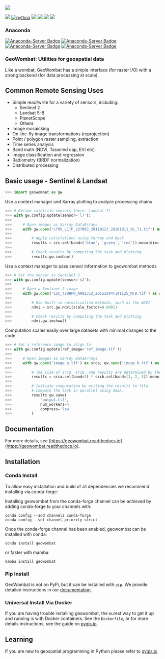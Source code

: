 ![](data/logo.png)

[![](https://img.shields.io/badge/License-MIT-black.svg)](https://github.com/jgrss/geowombat/blob/main/LICENSE.txt)
[![python](https://img.shields.io/badge/Python-3.7%20%7C%203.8%20%7C%203.9-3776AB.svg?style=flat&logo=python&logoColor=white)](https://www.python.org)
[![](https://badge.fury.io/gh/jgrss%2Fgeowombat.svg)](https://badge.fury.io/gh/jgrss%2Fgeowombat)
[![](https://github.com/jgrss/geowombat/actions/workflows/ci.yml/badge.svg)](https://github.com/jgrss/geowombat/actions?query=workflow%3ACI)
[![](https://img.shields.io/github/repo-size/jgrss/geowombat)](https://shields.io/category/size)
[![](https://readthedocs.org/projects/geowombat/badge/?version=latest&style=flat)](https://readthedocs.org/projects/geowombat/)

### Anaconda

[![Anaconda-Server Badge](https://anaconda.org/conda-forge/geowombat/badges/version.svg)](https://anaconda.org/conda-forge/geowombat)
[![Anaconda-Server Badge](https://anaconda.org/conda-forge/geowombat/badges/platforms.svg)](https://anaconda.org/conda-forge/geowombat)
[![Anaconda-Server Badge](https://anaconda.org/conda-forge/geowombat/badges/downloads.svg)](https://anaconda.org/conda-forge/geowombat)
[![Anaconda-Server Badge](https://anaconda.org/conda-forge/geowombat/badges/latest_release_date.svg)](https://anaconda.org/conda-forge/geowombat)

### GeoWombat: Utilities for geospatial data

Like a wombat, GeoWombat has a simple interface (for raster I/O) with a strong backend (for data processing at scale).

## Common Remote Sensing Uses
* Simple read/write for a variety of sensors, including:
    * Sentinel 2
    * Landsat 5-8
    * PlanetScope
    * Others
* Image mosaicking
* On-the-fly image transformations (reprojection)
* Point / polygon raster sampling, extraction
* Time series analysis
* Band math (NDVI, Tasseled cap, EVI etc)
* Image classification and regression
* Radiometry (BRDF normalization)
* Distributed processing

## Basic usage - Sentinel & Landsat

```python
>>> import geowombat as gw
```

Use a context manager and Xarray plotting to analyze processing chains

```python
>>> # Define satellite sensors (here, Landsat 7)
>>> with gw.config.update(sensor='l7'):
>>>
>>>     # Open images as Xarray DataArrays
>>>     with gw.open('LT05_L1TP_227083_20110123_20161011_01_T1.tif') as src:
>>>
>>>         # Apply calculations using Xarray and Dask
>>>         results = src.sel(band=['blue', 'green', 'red']).mean(dim='band')
>>>
>>>         # Check results by computing the task and plotting
>>>         results.gw.imshow()
```

Use a context manager to pass sensor information to geowombat methods

```python
>>> # Set the sensor as Sentinel 2
>>> with gw.config.update(sensor='s2'):
>>>
>>>     # Open a Sentinel 2 image
>>>     with gw.open('L1C_T20HPH_A002352_20151204T141125_MTD.tif') as src:
>>>
>>>         # Use built-in normalization methods, such as the NDVI
>>>         ndvi = src.gw.ndvi(scale_factor=0.0001)
>>>
>>>         # Check results by computing the task and plotting
>>>         ndvi.gw.imshow()
```

Computation scales easily over large datasets with minimal changes to the code.

```python
>>> # Set a reference image to align to
>>> with gw.config.update(ref_image='ref_image.tif'):
>>>
>>>     # Open images as Xarray DataArrays
>>>     with gw.open('image_a.tif') as srca, gw.open('image_b.tif') as srcb:
>>>
>>>         # The size of srca, srcb, and results are determined by the configuration context
>>>         results = srca.sel(band=1) * srcb.sel(band=[1, 2, 3]).mean(dim='band')
>>>
>>>         # Initiate computation by writing the results to file.
>>>         # Compute the task in parallel using dask.
>>>         results.gw.save(
>>>             'output.tif',
>>>             num_workers=4,
>>>             compress='lzw'
>>>         )
```


## Documentation

For more details, see [https://geowombat.readthedocs.io](https://geowombat.readthedocs.io).

## Installation

### Conda Install
To allow easy installation and build of all dependencies we recommend installing via conda-forge:

Installing geowombat from the conda-forge channel can be achieved by adding conda-forge to your channels with:

```commandline
conda config --add channels conda-forge
conda config --set channel_priority strict
```
Once the conda-forge channel has been enabled, geowombat can be installed with conda:

```commandline
conda install geowombat
```

or faster with mamba:

```commandline
mamba install geowombat
```

### Pip Install
GeoWombat is not on PyPi, but it can be installed with `pip`. We provide detailed instructions in our [documentation](https://geowombat.readthedocs.io/en/latest/install.html).

### Universal Install Via Docker
If you are having trouble installing geowombat, the surest way to get it up and running is with Docker containers.
See the `Dockerfile`, or for more details instructions, see the guide on [pygis.io](https://mmann1123.github.io/pyGIS/docs/b_conda_started.html).

## Learning

If you are new to geospatial programming in Python please refer to [pygis.io](https://pygis.io)
